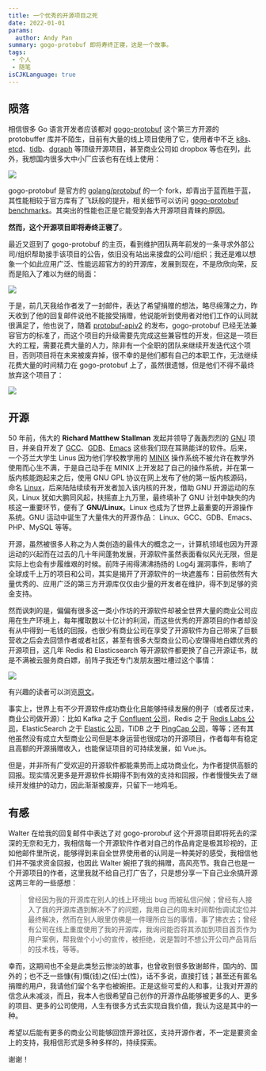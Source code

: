 ```yaml
---
title: 一个优秀的开源项目之死
date: 2022-01-01
params:
  author: Andy Pan
summary: gogo-protobuf 即将寿终正寝，这是一个故事。
tags:
 - 个人
 - 随笔
isCJKLanguage: true
---
```


## 陨落

相信很多 Go 语言开发者应该都对 [gogo-protobuf](https://github.com/gogo/protobuf) 这个第三方开源的 protobuffer 库并不陌生，目前有大量的线上项目使用了它，使用者中不乏 [k8s](https://github.com/kubernetes/kubernetes)、[etcd](https://github.com/etcd-io/etcd)、[tidb](https://github.com/pingcap/tidb)、[dgraph](https://github.com/dgraph-io/dgraph) 等顶级开源项目，甚至商业公司如 dropbox 等也在列，此外，我想国内很多大中小厂应该也有在线上使用：

![](https://res.strikefreedom.top/static_res/blog/figures/st1640960975.PNG)

gogo-protobuf 是官方的 [golang/protobuf](https://github.com/golang/protobuf) 的一个 fork，却青出于蓝而胜于蓝，其性能相较于官方库有了飞跃般的提升，相关细节可以访问 [gogo-protobuf benchmarks](https://github.com/gogo/protobuf/blob/master/bench.md)。其突出的性能也正是它能受到各大开源项目青睐的原因。

**然而，这个开源项目即将寿终正寝了**。

最近又逛到了 gogo-protobuf 的主页，看到维护团队两年前发的一条寻求外部公司/组织帮助接手该项目的公告，依旧没有站出来接盘的公司/组织；我还是难以想象一个如此应用广泛、性能远超官方的的开源库，发展到现在，不是欣欣向荣，反而是陷入了难以为继的局面：

![](https://res.strikefreedom.top/static_res/blog/figures/st1640960004.PNG)

于是，前几天我给作者发了一封邮件，表达了希望捐赠的想法，略尽绵薄之力，昨天收到了他的回复邮件说他不能接受捐赠，他说能听到使用者对他们工作的认同就很满足了，他也说了，随着 [protobuf-apiv2](https://blog.golang.org/protobuf-apiv2) 的发布，gogo-protobuf 已经无法兼容官方的标准了，而这个项目的升级需要先完成这些兼容性的开发，但这是一项巨大的工程，需要花费大量的人力，除非有一个全职的团队来继续开发迭代这个项目，否则项目将在未来被废弃掉，很不幸的是他们都有自己的本职工作，无法继续花费大量的时间精力在 gogo-protobuf 上了，虽然很遗憾，但是他们不得不最终放弃这个项目了：

![](https://res.strikefreedom.top/static_res/blog/figures/st1640970709.jpg)

## 开源

50 年前，伟大的 **Richard Matthew Stallman** 发起并领导了轰轰烈烈的 [GNU](https://www.gnu.org/) 项目，并亲自开发了 [GCC](https://en.wikipedia.org/wiki/GNU_Compiler_Collection)、[GDB](https://en.wikipedia.org/wiki/GNU_Debugger)、[Emacs](https://en.wikipedia.org/wiki/Emacs) 这些我们现在耳熟能详的软件。后来，一个芬兰大学生 Linus 因为他们学校教学用的 [MINIX](https://en.wikipedia.org/wiki/Minix) 操作系统不被允许在教学外使用而心生不满，于是自己动手在 MINIX 上开发起了自己的操作系统，并在第一版内核能跑起来之后，使用 GNU GPL 协议在网上发布了他的第一版内核源码，命名 [Linux](https://en.wikipedia.org/wiki/Linux)，后来陆陆续续有开发者加入该内核的开发，借助 GNU 开源运动的东风，Linux 犹如大鹏同风起，扶摇直上九万里，最终填补了 GNU 计划中缺失的内核这一重要环节，便有了 **GNU/Linux**。Linux 也成为了世界上最重要的开源操作系统。GNU 运动中诞生了大量伟大的开源作品： Linux、GCC、GDB、Emacs、PHP、MySQL 等等。

开源，虽然被很多人称之为人类创造的最伟大的概念之一，计算机领域也因为开源运动的兴起而在过去的几十年间蓬勃发展，开源软件虽然表面看似风光无限，但是实际上也会有步履维艰的时候。前阵子闹得沸沸扬扬的 Log4j 漏洞事件，影响了全球成千上万的项目和公司，其实是揭开了开源软件的一块遮羞布：目前依然有大量优秀的、应用广泛的第三方开源库仅仅由少量的开发者在维护，得不到足够的资金支持。

然而讽刺的是，偏偏有很多这一类小作坊的开源软件却被全世界大量的商业公司应用在生产环境上，每年攫取数以十亿计的利润，而这些优秀的开源项目的作者却没有从中得到一毛钱的回报，也很少有商业公司在享受了开源软件为自己带来了巨额营收之后会去回馈作者或者社区，甚至有很多大型商业公司心安理得地白嫖优秀的开源项目，这几年 Redis 和 Elasticsearch 等开源软件都更换了自己开源证书，就是不满被云服务商白嫖，前阵子我还专门发朋友圈吐槽过这个事情：

![](https://res.strikefreedom.top/static_res/blog/figures/IMG_4780.jpg)

有兴趣的读者可以浏览[原文](https://mp.weixin.qq.com/s/jv_FpFY0bnf12ZLtE1BTBA)。

事实上，世界上有不少开源软件成功商业化且能够持续发展的例子（或者反过来，商业公司做开源）：比如 Kafka 之于 [Confluent 公司](https://www.confluent.io/)，Redis 之于 [Redis Labs 公司](https://redis.com/)，ElasticSearch 之于 [Elastic 公司](https://www.elastic.co/)，TiDB 之于 [PingCap 公司](https://pingcap.com/)，等等；还有其他虽然没有成立大型商业公司但是本身运营也很成功的开源项目，作者每年有稳定且高额的开源捐赠收入，也能保证项目的可持续发展，如 Vue.js。

但是，并非所有广受欢迎的开源软件都能乘势而上成功商业化，为作者提供高额的回报。现实情况更多是开源软件长期得不到有效的支持和回报，作者慢慢失去了继续开发维护的动力，因此渐渐被废弃，只留下一地鸡毛。

## 有感

Walter 在给我的回复邮件中表达了对 gogo-prorobuf 这个开源项目即将死去的深深的无奈和无力，我相信每一个开源软件作者对自己的作品肯定是极其珍视的，正如他邮件里所说，能够得到来自全世界使用者的认同是一种美好的感受，我相信他们并不强求资金回报，也因此 Walter 婉拒了我的捐赠，高风亮节。我自己也是一个开源项目的作者，这里我就不给自己打广告了，只是想分享一下自己业余搞开源这两三年的一些感想：

> 曾经因为我的开源库在别人的线上环境出 bug 而被私信问候；曾经有人接入了我的开源库遇到解决不了的问题，我用自己的周末时间帮他调试定位并最终解决，然而在别人眼里仿佛是一件理所应当的事情，事了拂衣去；曾经有公司在线上重度使用了我的开源库，我询问能否将其添加到项目首页作为用户案例，帮我做个小小的宣传，被拒绝，说是暂时不想公开公司产品背后的技术栈，等等。

幸而，这期间也不全是此类愁云惨淡的故事，也曾收到很多致谢邮件，国内的、国外的；也不乏一些慷(有)慨(钱)之(任)士(性)，话不多说，直接打钱；甚至还有匿名捐赠的用户，我请他们留个名字也被婉拒。正是这些可爱的人和事，让我对开源的信念从未减淡，而且，我本人也很希望自己创作的开源作品能够被更多的人、更多的项目、更多的公司使用，人生有很多方式去实现自我价值，我认为这是其中的一种。

希望以后能有更多的商业公司能够回馈开源社区，支持开源作者，不一定是要资金上的支持，我相信形式是多种多样的，持续探索。

谢谢！

